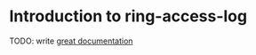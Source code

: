 # Introduction to ring-access-log

TODO: write [great documentation](http://jacobian.org/writing/what-to-write/)
